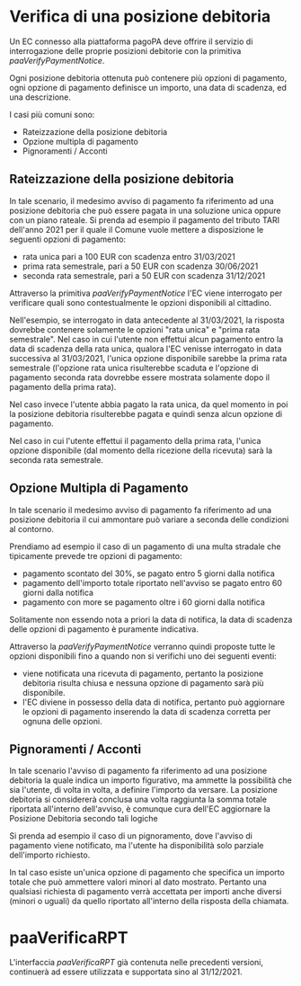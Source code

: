 Verifica di una posizione debitoria
===================================

Un EC connesso alla piattaforma pagoPA deve offrire il servizio di interrogazione delle proprie posizioni  debitorie con la primitiva *paaVerifyPaymentNotice*.

Ogni posizione debitoria ottenuta può contenere più opzioni di pagamento, ogni opzione di pagamento definisce un importo, una data di scadenza, ed una descrizione.

I casi più comuni sono:

* Rateizzazione della posizione debitoria
* Opzione multipla di pagamento
* Pignoramenti / Acconti

## Rateizzazione della posizione debitoria

In tale scenario, il medesimo avviso di pagamento fa riferimento ad una posizione debitoria che può essere pagata in una soluzione unica oppure con un piano rateale. Si prenda ad esempio il pagamento del tributo TARI dell'anno 2021 per il quale il Comune vuole mettere a disposizione le seguenti opzioni di pagamento:

* rata unica pari a 100 EUR con scadenza entro 31/03/2021
* prima rata semestrale, pari a 50 EUR con scadenza 30/06/2021
* seconda rata semestrale, pari a 50 EUR con scadenza 31/12/2021

Attraverso la primitiva *paaVerifyPaymentNotice* l'EC viene interrogato per verificare quali sono contestualmente le opzioni disponibili al cittadino.

Nell'esempio, se interrogato in data antecedente al 31/03/2021, la risposta dovrebbe contenere solamente le opzioni "rata unica" e "prima rata semestrale". Nel caso in cui l'utente non effettui alcun pagamento entro la data di scadenza della rata unica, qualora l'EC venisse interrogato in data successiva al 31/03/2021, l'unica opzione disponibile sarebbe la prima rata semestrale (l'opzione rata unica risulterebbe scaduta e l'opzione di pagamento seconda rata dovrebbe essere mostrata solamente dopo il pagamento della prima rata).

Nel caso invece l'utente abbia pagato la rata unica, da quel momento in poi la posizione debitoria risulterebbe pagata e quindi senza alcun opzione di pagamento.

Nel caso in cui l'utente effettui il pagamento della prima rata, l'unica opzione disponibile (dal momento della ricezione della ricevuta) sarà la seconda rata semestrale.

## Opzione Multipla di Pagamento

In tale scenario il medesimo avviso di pagamento fa riferimento ad una posizione debitoria il cui ammontare può variare a seconda delle condizioni al contorno.

Prendiamo ad esempio il caso di un pagamento di una multa stradale che tipicamente prevede tre opzioni di pagamento:

* pagamento scontato del 30%, se pagato entro 5 giorni dalla notifica
* pagamento dell'importo totale riportato nell'avviso se pagato entro 60 giorni dalla notifica
* pagamento con more se pagamento oltre i 60 giorni dalla notifica

Solitamente non essendo nota a priori la data di notifica, la data di scadenza delle opzioni di pagamento è puramente indicativa.

Attraverso la *paaVerifyPaymentNotice* verranno quindi proposte tutte le opzioni disponibili fino a quando non si verifichi uno dei seguenti eventi:

* viene notificata una ricevuta di pagamento, pertanto la posizione debitoria risulta chiusa e nessuna opzione di pagamento sarà più disponibile.
* l'EC diviene in possesso della data di notifica, pertanto può aggiornare le opzioni di pagamento inserendo la data di scadenza corretta per ognuna delle opzioni.

## Pignoramenti / Acconti

In tale scenario l'avviso di pagamento fa riferimento ad una posizione debitoria la quale indica un importo figurativo, ma ammette la possibilità che sia l'utente, di volta in volta, a definire l'importo da versare. La posizione debitoria si considererà conclusa una volta raggiunta la somma totale riportata all'interno dell'avviso, è comunque cura dell'EC aggiornare la Posizione Debitoria secondo tali logiche

Si prenda ad esempio il caso di un pignoramento, dove l'avviso di pagamento viene notificato, ma l'utente ha disponibilità solo parziale dell'importo richiesto.

In tal caso esiste un'unica opzione di pagamento che specifica un importo totale che può ammettere valori minori al dato mostrato. Pertanto una qualsiasi richiesta di pagamento verrà accettata per importi anche diversi (minori o uguali) da quello riportato all'interno della risposta della chiamata.

# paaVerificaRPT

L'interfaccia *paaVerificaRPT* già contenuta nelle precedenti versioni, continuerà ad essere utilizzata e supportata sino al 31/12/2021.
